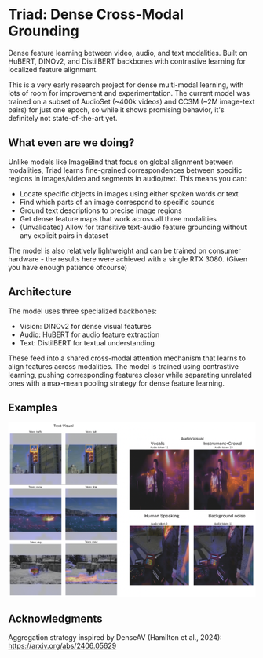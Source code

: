 # Triad: Dense Cross-Modal Grounding

Dense feature learning between video, audio, and text modalities. Built on HuBERT, DINOv2, and DistilBERT backbones with contrastive learning for localized feature alignment.

This is a very early research project for dense multi-modal learning, with lots of room for improvement and experimentation. The current model was trained on a subset of AudioSet (~400k videos) and CC3M (~2M image-text pairs) for just one epoch, so while it shows promising behavior, it's definitely not state-of-the-art yet.
## What even are we doing?

Unlike models like ImageBind that focus on global alignment between modalities, Triad learns fine-grained correspondences between specific regions in images/video and segments in audio/text. This means you can:

- Locate specific objects in images using either spoken words or text
- Find which parts of an image correspond to specific sounds
- Ground text descriptions to precise image regions
- Get dense feature maps that work across all three modalities
- (Unvalidated) Allow for transitive text-audio feature grounding without any explicit pairs in dataset

The model is also relatively lightweight and can be trained on consumer hardware - the results here were achieved with a single RTX 3080. (Given you have enough patience ofcourse)

## Architecture 

The model uses three specialized backbones:
- Vision: DINOv2 for dense visual features 
- Audio: HuBERT for audio feature extraction
- Text: DistilBERT for textual understanding

These feed into a shared cross-modal attention mechanism that learns to align features across modalities. The model is trained using contrastive learning, pushing corresponding features closer while separating unrelated ones with a max-mean pooling strategy for dense feature learning.

## Examples 
![Feature grounding example](src/conts/image.png)


## Acknowledgments

Aggregation strategy inspired by DenseAV (Hamilton et al., 2024): https://arxiv.org/abs/2406.05629
